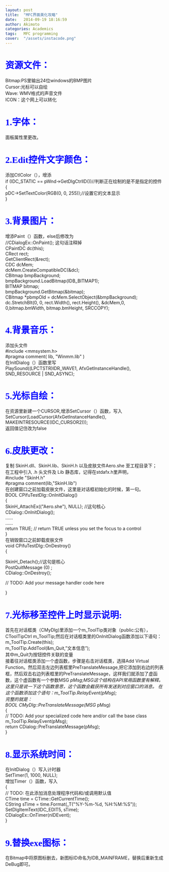 ```yaml
---
layout: post
title:  "MFC界面美化攻略"
date:   2014-09-19 18:16:59
author: Akimoto
categories: Academics
tags:	MFC programming
cover:  "/assets/instacode.png"
---
```


# <font face="德彪钢笔行书字库"><font color="blue">资源文件：</font></font>
Bitmap:PS里输出24位windows的BMP图片<br />
Cursor:光标可以自绘</br>
Wave: WMV格式的声音文件</br>
ICON：这个网上可以转化</br>
# <font face="德彪钢笔行书字库"><font color="blue">1.字体：</font></font>
面板属性里更改。</br>
# <font face="德彪钢笔行书字库"><font color="blue">2.Edit控件文字颜色：</font></font>
添加CtlColor（），增添</br>
if (IDC_STATIC == pWnd->GetDlgCtrlID())//判断正在绘制的是不是指定的控件</br>
{</br>
pDC->SetTextColor(RGB(0, 0, 255));//设置它的文本显示</br>
}
# <font face="德彪钢笔行书字库"><font color="blue">3.背景图片：</font></font>
增添Paint（）函数，else后修改为</br>
//CDialogEx::OnPaint();   这句话注释掉</br>
		CPaintDC   dc(this);</br>
		CRect   rect;</br>
		GetClientRect(&rect);</br>
		CDC   dcMem;</br>
		dcMem.CreateCompatibleDC(&dc);</br>
		CBitmap   bmpBackground;</br>
		bmpBackground.LoadBitmap(IDB_BITMAP1);</br>
		BITMAP   bitmap;</br>
		bmpBackground.GetBitmap(&bitmap);</br>
		CBitmap   *pbmpOld = dcMem.SelectObject(&bmpBackground);</br>
		dc.StretchBlt(0, 0, rect.Width(), rect.Height(), &dcMem,0, </br>0,bitmap.bmWidth, bitmap.bmHeight, SRCCOPY);
# <font face="德彪钢笔行书字库"><font color="blue">4.背景音乐：</font></font>
添加头文件</br>
 #include <mmsystem.h></br>
 #pragma comment( lib, "Winmm.lib" )</br>
在InitDialog（）函数里写</br>
PlaySound((LPCTSTR)IDR_WAVE1, AfxGetInstanceHandle(), SND_RESOURCE | SND_ASYNC);
# <font face="德彪钢笔行书字库"><font color="blue">5.光标自绘：</font></font>
在资源里新建一个CURSOR,增添SetCursor（）函数，写入</br>
SetCursor(LoadCursor(AfxGetInstanceHandle(), MAKEINTRESOURCE(IDC_CURSOR2)));</br>
返回值记住改为false
# <font face="德彪钢笔行书字库"><font color="blue">6.皮肤更改：</font></font>
复制 SkinH.dll、SkinH.lib、SkinH.h 以及皮肤文件Aero.she 至工程目录下；</br>
在工程中引入 .h 头文件及 Lib 静态库，记得在stdafx.h里声明，</br>
 #include "SkinH.h"</br>
 #pragma comment(lib,"SkinH.lib")</br>
在创建窗口之前加载皮肤文件，这里是对话框初始化的时候，第一句。</br>
BOOL CPifuTestDlg::OnInitDialog()</br>
{</br>
	SkinH_AttachEx(("Aero.she"), NULL); //这句核心</br>
	CDialog::OnInitDialog();</br>
	……</br>
	……</br>
	return TRUE;  // return TRUE  unless you set the focus to a control</br>
}</br>
在销毁窗口之前卸载皮肤文件</br>
void CPifuTestDlg::OnDestroy() </br>
{</br>

SkinH_Detach();//这句是核心</br>
PostQuitMessage (0) ;</br>
CDialog::OnDestroy();</br>

// TODO: Add your message handler code here</br>

}
# <font face="德彪钢笔行书字库"><font color="blue">7.光标移至控件上时显示说明:</font></font>
首先在对话框类（CMyDlg)里添加一个m_ToolTip类对象（public:公有），CToolTipCtrl m_ToolTip;然后在对话框类里的OnInitDialog函数添加以下语句：</br>
m_ToolTip.Create(this);</br>
m_ToolTip.AddTool(&m_Quit,”文本信息”);</br>
其中m_Quit为按钮控件关联的变量</br>
接着往对话框类添加一个虚函数，步骤是右击对话框类，选择Add Virtual Function。然后双击左边列表框里PreTranslateMessage,把它添加到右边的列表框，然后双击右边列表框里的PreTranslateMessage，这样我们就添加了虚函数，这个虚函数有一个参数MSG *pMsg;MSG这个结构在API常用函数里有解释。这里只是说一下这个函数意思，这个函数会截获所有发送到对应窗口的消息。
在这个函数添加这个语句：m_ToolTip.RelayEvent(pMsg);</br>
完整的就是：</br>
BOOL CMyDlg::PreTranslateMessage(MSG* pMsg)</br>
{</br>
// TODO: Add your specialized code here and/or call the base class</br>
m_ToolTip.RelayEvent(pMsg);</br>
return CDialog::PreTranslateMessage(pMsg);</br>
}
# <font face="德彪钢笔行书字库"><font color="blue">8.显示系统时间：</font></font>
在InitDialog（）写入计时器</br>
SetTimer(1, 1000, NULL);</br>
增加Timer（）函数，写入</br>
{</br>
	// TODO:  在此添加消息处理程序代码和/或调用默认值</br>
	CTime time = CTime::GetCurrentTime();</br>
	CString sTime = time.Format(_T("%Y-%m-%d, %H:%M:%S"));</br>
	SetDlgItemText(IDC_EDIT5, sTime);</br>
	CDialogEx::OnTimer(nIDEvent);</br>
}
# <font face="德彪钢笔行书字库"><font color="blue">9.替换exe图标：</font></font>
在Bitmap中将原图标删去，新图标ID命名为IDB_MAINFRAME，替换后重新生成DeBug即可。



<!---
You’ll find this post in your `_posts` directory. Go ahead and edit it and re-build the site to see your changes. You can rebuild the site in many different ways, but the most common way is to run `jekyll serve`, which launches a web server and auto-regenerates your site when a file is updated.

## Adding New Posts

To add new posts, simply add a file in the `_posts` directory that follows the convention `YYYY-MM-DD-name-of-post.ext` and includes the necessary front matter. Take a look at the source for this post to get an idea about how it works.

### Tags and Categories

If you list one or more categories or tags in the front matter of your post, they will be included with the post on the page as links. Clicking the link will bring you to an auto-generated archive page for the category or tag, created using the [jekyll-archive][jekyll-archive] gem.

### Cover Images

To add a cover image to your post, set the "cover" property in the front matter with the relative URL of the image (i.e. <code>cover: "/assets/cover_image.jpg"</code>).

### Code Snippets

You can use [highlight.js][highlight] to add syntax highlight code snippets:

Use the [Liquid][liquid] `{% raw %}{% highlight <language> %}{% endraw %}` tag to add syntax highlighting to code snippets.

For instance, this template...
{% highlight html %}
{% raw %}{% highlight javascript %}    
function demo(string, times) {    
  for (var i = 0; i < times; i++) {    
    console.log(string);    
  }    
}    
demo("hello, world!", 10);
{% endhighlight %}{% endraw %}
{% endhighlight %}

...will come out looking like this:

{% highlight javascript %}
function demo(string, times) {
  for (var i = 0; i < times; i++) {
    console.log(string);
  }
}
demo("hello, world!", 10);
{% endhighlight %}

Syntax highlighting is done using [highlight.js][highlight]. You can change the active theme in [head.html](https://github.com/bencentra/centrarium/blob/2dcd73d09e104c3798202b0e14c1db9fa6e77bc7/_includes/head.html#L15).

### Images

Lightbox has been enabled for images. To create the link that'll launch the lightbox, add <code>data-lightbox</code> and <code>data-title</code> attributes to an <code>&lt;a&gt;</code> tag around your <code>&lt;img&gt;</code> tag. The result is:

<a href="//bencentra.com/assets/images/falcon9_large.jpg" data-lightbox="falcon9-large" data-title="Check out the Falcon 9 from SpaceX">
  <img src="//bencentra.com/assets/images/falcon9_small.jpg" title="Check out the Falcon 9 from SpaceX">
</a>

For more information, check out the [Lightbox][lightbox] website.

Check out the [Jekyll docs][jekyll] for more info on how to get the most out of Jekyll. File all bugs/feature requests at [Jekyll’s GitHub repo][jekyll-gh]. If you have questions, you can ask them on [Jekyll’s dedicated Help repository][jekyll-help].

[jekyll]:      http://jekyllrb.com
[jekyll-gh]:   https://github.com/jekyll/jekyll
[jekyll-help]: https://github.com/jekyll/jekyll-help
[highlight]:   https://highlightjs.org/
[lightbox]:    http://lokeshdhakar.com/projects/lightbox2/
[jekyll-archive]: https://github.com/jekyll/jekyll-archives
[liquid]: https://github.com/Shopify/liquid/wiki/Liquid-for-Designers--->
